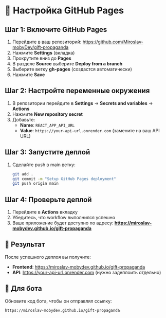 # 🚀 Настройка GitHub Pages

## Шаг 1: Включите GitHub Pages
1. Перейдите в ваш репозиторий: https://github.com/Miroslav-mobyDev/gift-propaganda
2. Нажмите **Settings** (вкладка)
3. Прокрутите вниз до **Pages**
4. В разделе **Source** выберите **Deploy from a branch**
5. Выберите ветку **gh-pages** (создастся автоматически)
6. Нажмите **Save**

## Шаг 2: Настройте переменные окружения
1. В репозитории перейдите в **Settings** → **Secrets and variables** → **Actions**
2. Нажмите **New repository secret**
3. Добавьте:
   - **Name**: `REACT_APP_API_URL`
   - **Value**: `https://your-api-url.onrender.com` (замените на ваш API URL)

## Шаг 3: Запустите деплой
1. Сделайте push в main ветку:
   ```bash
   git add .
   git commit -m "Setup GitHub Pages deployment"
   git push origin main
   ```

## Шаг 4: Проверьте деплой
1. Перейдите в **Actions** вкладку
2. Убедитесь, что workflow выполнился успешно
3. Ваше приложение будет доступно по адресу:
   **https://miroslav-mobydev.github.io/gift-propaganda**

## 🎉 Результат
После успешного деплоя вы получите:
- **Frontend**: https://miroslav-mobydev.github.io/gift-propaganda
- **API**: https://your-api-url.onrender.com (нужно задеплоить отдельно)

## 📱 Для бота
Обновите код бота, чтобы он отправлял ссылку:
```
https://miroslav-mobydev.github.io/gift-propaganda
``` 